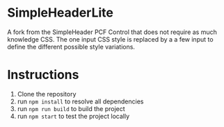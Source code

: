 # SimpleHeaderLite
A fork from the SimpleHeader PCF Control that does not require as much knowledge CSS. The one input CSS style is replaced by a a few input to define the different possible style variations.

# Instructions
1. Clone the repository
2. run ```npm install``` to resolve all dependencies
3. run ```npm run build``` to build the project
4. run ```npm start``` to test the project locally
